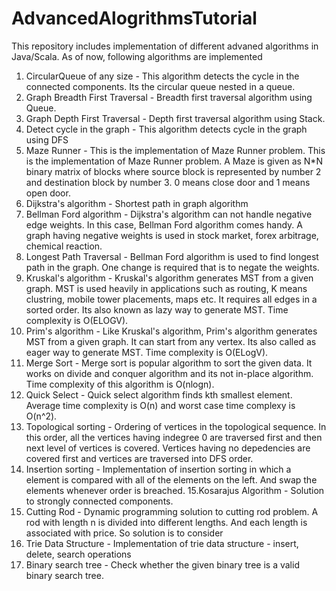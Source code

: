 # AdvancedAlogrithmsTutorial
This repository includes implementation of different advaned algorithms in Java/Scala.
As of now, following algorithms are implemented
1. CircularQueue of any size - This algorithm detects the cycle in the connected components. Its the circular queue nested in a queue.
2. Graph Breadth First Traversal - Breadth first traversal algorithm using Queue.
3. Graph Depth First Traversal - Depth first traversal algorithm using Stack.
4. Detect cycle in the graph - This algorithm detects cycle in the graph using DFS
5. Maze Runner - This is the implementation of Maze Runner problem. This is the implementation of Maze Runner problem. A Maze is given as N*N binary matrix of blocks where source block is represented by number 2 and destination block by number 3. 0 means close door and 1 means open door.
6. Dijkstra's algorithm - Shortest path in graph algorithm 
7. Bellman Ford algorithm - Dijkstra's algorithm can not handle negative edge weights. In this case, Bellman Ford algorithm comes handy.
A graph having negative weights is used in stock market, forex arbitrage, chemical reaction.
8. Longest Path Traversal - Bellman Ford algorithm is used to find longest path in the graph. One change is required that is to negate the weights. 
9. Kruskal's algorithm - Kruskal's algorithm generates MST from a given graph. MST is used heavily in applications such as routing, K means clustring, mobile tower placements, maps etc. It requires all edges in a sorted order. Its also known as lazy way to generate MST.
Time complexity is O(ELOGV).
10. Prim's algorithm - Like Kruskal's algorithm, Prim's algorithm generates MST from a given graph. It can start from any vertex. Its also called as eager way to generate MST. Time complexity is O(ELogV).
11. Merge Sort - Merge sort is popular algorithm to sort the given data. It works on divide and conquer algorithm and its not in-place algorithm. Time complexity of this algorithm is O(nlogn).
12. Quick Select - Quick select algorithm finds kth smallest element. Average time complexity is O(n) and worst case time complexy is O(n^2).
13. Topological sorting - Ordering of vertices in the topological sequence. In this order, all the vertices having indegree 0 are traversed first and then next level of vertices is covered. Vertices having no depedencies are covered first and vertices are traversed into DFS order.
14. Insertion sorting - Implementation of insertion sorting in which a element is compared with all of the elements on the left.
And swap the elements whenever order is breached.
15.Kosarajus Algorithm - Solution to strongly connected components.
16. Cutting Rod - Dynamic programming solution to cutting rod problem. A rod with length n is divided into different lengths. And each length is associated with price. So solution is to consider 
17. Trie Data Structure - Implementation of trie data structure - insert, delete, search operations
18. Binary search tree - Check whether the given binary tree is a valid binary search tree.
